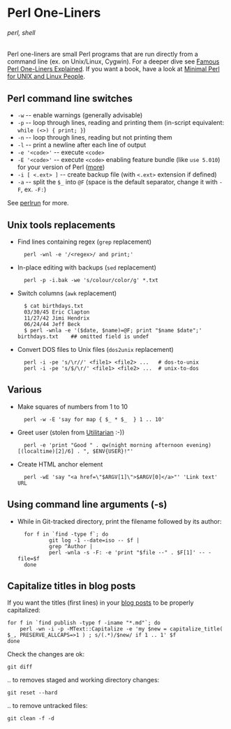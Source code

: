 # Perl One-Liners
###### perl, shell

Perl one-liners are small Perl programs that are run directly from a command line (ex. on Unix/Linux, Cygwin). For a deeper dive see [Famous Perl One-Liners Explained](http://www.catonmat.net/blog/perl-one-liners-explained-part-one/). If you want a book, have a look at [Minimal Perl for UNIX and Linux People](http://www.amazon.com/Minimal-Perl-UNIX-Linux-People/dp/1932394508/ref=sr_1_1?ie=UTF8&qid=1358096838&sr=8-1&keywords=minimal+perl+for+unix).


## Perl command line switches 

* `-w` -- enable warnings (generally advisable)
* `-p` -- loop through lines, reading and printing them (in-script equivalent: `while (<>) { print; }`)
* `-n` -- loop through lines, reading but not printing them
* `-l` -- print a newline after each line of output
* `-e '<code>'` -- execute `<code>`
* `-E '<code>'` -- execute `<code>` enabling feature bundle (like `use 5.010`) for your version of Perl ([more](http://perldoc.perl.org/feature.html#IMPLICIT-LOADING))
* `-i [ <.ext> ]` -- create backup file (with `<.ext>` extension if defined)
* `-a` -- split the `$_` into `@F` (space is the default separator, change it with `-F`, ex. `-F:`)

See [perlrun](http://perldoc.perl.org/perlrun.html) for more.

## Unix tools replacements

* Find lines containing regex (`grep` replacement)

        perl -wnl -e '/<regex>/ and print;'

* In-place editing with backups (`sed` replacement)

        perl -p -i.bak -we 's/colour/color/g' *.txt

* Switch columns (`awk` replacement)

        $ cat birthdays.txt
        03/30/45 Eric Clapton
        11/27/42 Jimi Hendrix
        06/24/44 Jeff Beck
        $ perl -wnla -e '($date, $name)=@F; print "$name $date";' birthdays.txt    ## omitted field is undef

* Convert DOS files to Unix files (`dos2unix` replacement)

        perl -i -pe 's/\r//' <file1> <file2> ...   # dos-to-unix
        perl -i -pe 's/$/\r/' <file1> <file2> ...  # unix-to-dos

## Various

* Make squares of numbers from 1 to 10

        perl -w -E 'say for map { $_ * $_  } 1 .. 10'

* Greet user (stolen from [Utilitarian](http://perlmonks.org/?node_id=681898) :-))

        perl -e 'print "Good " . qw(night morning afternoon evening)[(localtime)[2]/6] . ", $ENV{USER}!"'

* Create HTML anchor element

        perl -wE 'say "<a href=\"$ARGV[1]\">$ARGV[0]</a>"' 'Link text' URL


## Using command line arguments (-s)

* While in Git-tracked directory, print the filename followed by its author:

        for f in `find -type f`; do 
                git log -1 --date=iso -- $f |
                grep ^Author |
                perl -wnla -s -F: -e 'print "$file --" . $F[1]' -- -file=$f
        done

## Capitalize titles in blog posts

If you want the titles (first lines) in your [blog posts](https://github.com/jreisinger/blog/tree/master/publish) to be properly capitalized:

    for f in `find publish -type f -iname "*.md"`; do
        perl -wn -i -p -MText::Capitalize -e 'my $new = capitalize_title( $_, PRESERVE_ALLCAPS=>1 ) ; s/(.*)/$new/ if 1 .. 1' $f
    done

Check the changes are ok:

    git diff
    
.. to removes staged and working directory changes:

    git reset --hard

.. to remove untracked files:

    git clean -f -d
